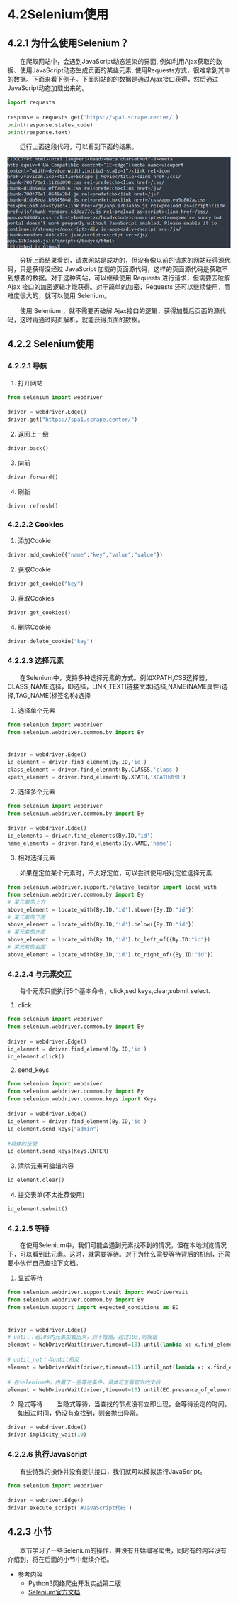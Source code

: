# 4.2Selenium使用

## 4.2.1 为什么使用Selenium？

&emsp;&emsp;在爬取网站中，会遇到JavaScript动态渲染的界面, 例如利用Ajax获取的数据、使用JavaScript动态生成页面的某些元素,
使用Requests方式，很难拿到其中的数据。下面来看下例子。下面网站的的数据是通过Ajax接口获得，然后通过JavaScript动态加载出来的。

```python
import requests

response = requests.get('https://spa1.scrape.center/')
print(response.status_code)
print(response.text)
```

&emsp;&emsp;运行上面这段代码，可以看到下面的结果。

![](../images/chapter04/02.png)

&emsp;&emsp;分析上面结果看到，请求网站是成功的，但没有像以前的请求的网站获得源代码，只是获得没经过 JavaScript
加载的页面源代码，这样的页面源代码是获取不到想要的数据。对于这种网站，可以继续使用 Requests 进行请求，但需要去破解 Ajax
接口的加密逻辑才能获得。对于简单的加密，Requests 还可以继续使用，而难度很大的，就可以使用 Selenium。

&emsp;&emsp;使用 Selenium ，就不需要再破解 Ajax接口的逻辑，获得加载后页面的源代码，这时再通过网页解析，就能获得页面的数据。

## 4.2.2 Selenium使用

### 4.2.2.1 导航
1. 打开网站
```python
from selenium import webdriver

driver = webdriver.Edge()
driver.get("https://spa1.scrape.center/")
```
2. 返回上一级
```python
driver.back()
```
3. 向前
```python
driver.forward()
```
4. 刷新
```python
driver.refresh()
```

### 4.2.2.2 Cookies

1. 添加Cookie
```python
driver.add_cookie({"name":"key","value":"value"})
``` 
2. 获取Cookie
```python
driver.get_cookie("key")
```
3. 获取Cookies
```python
driver.get_cookies()
```
4. 删除Cookie
```python
driver.delete_cookie("key")
```

### 4.2.2.3 选择元素
&emsp;&emsp;在Selenium中，支持多种选择元素的方式。例如XPATH,CSS选择器，CLASS_NAME选择，ID选择，LINK_TEXT(链接文本)选择,NAME(NAME属性)选择,TAG_NAME(标签名称)选择
1. 选择单个元素
```python
from selenium import webdriver
from selenium.webdriver.common.by import By


driver = webdriver.Edge()
id_element = driver.find_element(By.ID,'id')
class_element = driver.find_elenmnt(By.CLASSS,'class')
xpath_element = driver.find_element(By.XPATH,'XPATH语句')
```
2. 选择多个元素
```python
from selenium import webdriver
from selenium.webdriver.common.by import By

driver = webdriver.Edge()
id_elements = driver.find_elements(By.ID,'id')
name_elements = driver.find_elements(By.NAME,'name')
```

3. 相对选择元素

&emsp;&emsp;如果在定位某个元素时，不太好定位，可以尝试使用相对定位选择元素.
```python
from selenium.webdriver.support.relative_locator import local_with
from selenium.webdriver.common.by import By
# 某元素的上方
above_element = locate_with(By.ID,'id').above({By.ID:"id"})
# 某元素的下面
above_element = locate_with(By.ID,'id').below({By.ID:"id"})
# 某元素的左面
above_element = locate_with(By.ID,'id').to_left_of({By.ID:"id"})
# 某元素的右面
above_element = locate_with(By.ID,'id').to_right_of({By.ID:"id"})
```

### 4.2.2.4 与元素交互

&emsp;&emsp;每个元素只能执行5个基本命令，click,sed keys,clear,submit select.

1. click
```python
from selenium import webdriver
from selenium.webdriver.common.by import By

driver = webdriver.Edge()
id_element = driver.find_element(By.ID,'id')
id_element.click()
```
2. send_keys
```python
from selenium import webdriver
from selenium.webdriver.common.by import By
from selenium.webdriver.common.keys import Keys

driver = webdriver.Edge()
id_element = driver.find_element(By.ID,'id')
id_element.send_keys("admin")

#具体的按键
id_element.send_keys(Keys.ENTER)
``` 

3. 清除元素可编辑内容
```python
id_element.clear()
```

4. 提交表单(不太推荐使用)
```python
id_element.submit()
```

### 4.2.2.5 等待

&emsp;&emsp;在使用Selenium中，我们可能会遇到元素找不到的情况，但在本地浏览情况下，可以看到此元素。这时，就需要等待。对于为什么需要等待背后的机制，还需要小伙伴自己查找下文档。

1. 显式等待
```python
from selenium.webdriver.support.wait import WebDriverWait
from selenium.webdriver.common.by import By
from selenium.support import expected_conditions as EC


driver = webdriver.Edge()
# until：若10s内元素加载出来，则不报错。超过10s,则报错
element = WebDriverWait(driver,timeout=10).until(lambda x: x.find_element(By.ID,'id'))

# until_not：与until相反
element = WebDriverWait(driver,timeout=10).until_not(lambda x: x.find_element(By.ID,'id'))

# 在selenium中，内置了一些等待条件，具体可查看官方的文档
element = WebDriverWait(driver,timeout=10).until(EC.presence_of_element_located((By.ID,'id')))
```
2. 隐式等待
&emsp;&emsp;当隐式等待，当查找的节点没有立即出现，会等待设定的时间。如超过时间，仍没有查找到，则会抛出异常。
```python
driver = webdriver.Edge()
driver.implicity_wait(10)
```

### 4.2.2.6 执行JavaScript
&emsp;&emsp;有些特殊的操作并没有提供接口，我们就可以模拟运行JavaScript。
```python
from selenium import webdriver

driver = webriver.Edge()
driver.execute_script('#JavaScript代码')
```

## 4.2.3 小节
&emsp;&emsp;本节学习了一些Selenium的操作，并没有开始编写爬虫，同时有的内容没有介绍到，将在后面的小节中继续介绍。

- 参考内容
    - Python3网络爬虫开发实战第二版
    - [Selenium官方文档](https://www.selenium.dev/)